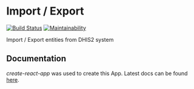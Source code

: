 # Import / Export

[![Build Status](https://travis-ci.org/dhis2/import-export-app.svg?branch=master)](https://travis-ci.org/dhis2/import-export-app)
[![Maintainability](https://api.codeclimate.com/v1/badges/7be71dadfa65e6a4ac4f/maintainability)](https://codeclimate.com/github/dhis2/import-export-app/maintainability)

Import / Export entities from DHIS2 system

## Documentation
_create-react-app_ was used to create this App. Latest docs can be found [here](https://github.com/facebookincubator/create-react-app/blob/master/packages/react-scripts/template/README.md).
